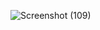 ![Screenshot (109)](https://github.com/user-attachments/assets/94430c89-1cae-4051-bf48-546bbcb1dc0b)
